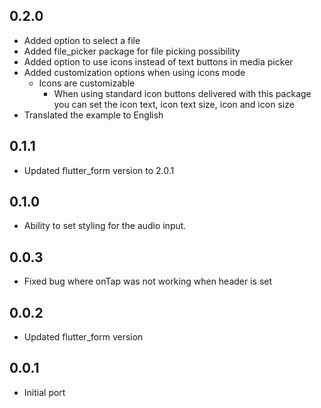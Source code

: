 ## 0.2.0
- Added option to select a file
- Added file_picker package for file picking possibility
- Added option to use icons instead of text buttons in media picker
- Added customization options when using icons mode
    - Icons are customizable
        - When using standard icon buttons delivered with this package you can set the icon text, icon text size, icon and icon size
- Translated the example to English

## 0.1.1

- Updated flutter_form version to 2.0.1

## 0.1.0

- Ability to set styling for the audio input.

## 0.0.3

- Fixed bug where onTap was not working when header is set

## 0.0.2

- Updated flutter_form version

## 0.0.1

- Initial port
